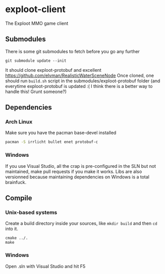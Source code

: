 exploot-client
==============

The Exploot MMO game client

## Submodules
There is some git submodules to fetch before you go any further
```
git submodule update --init
```
It should clone exploot-protobuf and excellent https://github.com/elvman/RealisticWaterSceneNode
Once cloned, one should run ```build.sh``` script in the submodules/exploot-protobuf folder (and everytime exploot-protobuf is updated :( I think there is a better way to handle this! Grunt someone?)

## Dependencies
### Arch Linux
Make sure you have the pacman base-devel installed
```bash
pacman -S irrlicht bullet enet protobuf-c
```

### Windows
If you use Visual Studio, all the crap is pre-configured in the SLN but not maintained, make pull requests if you make it works. Libs are also versionned because maintaining dependencies on Windows is a total brainfuck.

## Compile
### Unix-based systems
Create a build directory inside your sources, like ``mkdir build`` and then ```cd``` into it.
```
cmake ../.
make
```

### Windows
Open .sln with Visual Studio and hit F5
